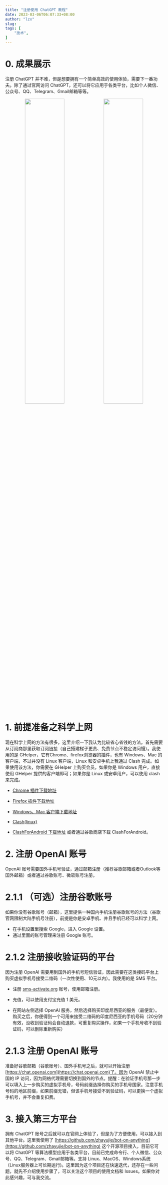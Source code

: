 ```yaml
---
title: "注册使用 ChatGPT 教程"
date: 2023-03-06T06:07:33+08:00
author: "lzx"
slug: 
tags: [
    "技术",
]
---
```


# 0. 成果展示

注册 ChatGPT 并不难，但是想要拥有一个简单高效的使用体验，需要下一番功夫。除了通过官网访问 ChatGPT，还可以将它应用于各类平台，比如个人微信、公众号、QQ、Telegram、Gmail邮箱等等。



<div style="text-align: center;overflow-x:scroll">
    <img src="https://cdn.jsdelivr.net/gh/lzxqaq/jsdelivr@master/image/2023-3-6/1.jpg" width="50%" height="50%" style="vertical-align: -webkit-baseline-middle;float: left;">
    <img src="https://cdn.jsdelivr.net/gh/lzxqaq/jsdelivr@master/image/2023-3-6/7.jpg" width="50%" height="50%" style="vertical-align: -webkit-baseline-middle;float: left;"> 
</div>


# 1. 前提准备之科学上网

现在科学上网的方法有很多，这里介绍一下我认为比较省心省钱的方法。首先需要从订阅商那里获取订阅链接（自己搭建梯子更贵、免费节点不稳定访问慢）。我使用的是 GHelper，它有Chrome、firefox浏览器的插件，也有 Windows、Mac 的客户端，不过并没有 Linux 客户端，Linux 和安卓手机上我通过 Clash 完成。如果使用该方法，你需要在 GHelper 上购买会员，如果你是 Windows 用户，直接使用 GHelper 提供的客户端即可；如果你是 Linux 或安卓用户，可以使用 clash 来完成。 

- [Chrome 插件下载地址](https://chrome.google.com/webstore/detail/%E8%B0%B7%E6%AD%8C%E4%B8%8A%E7%BD%91%E5%8A%A9%E6%89%8B-%E5%BC%80%E5%8F%91%E7%89%88/cieikaeocafmceoapfogpffaalkncpkc?hl=zh-CN)

- [Firefox 插件下载地址](https://addons.mozilla.org/zh-CN/firefox/addon/%E8%B0%B7%E6%AD%8C%E4%B8%8A%E7%BD%91%E5%8A%A9%E6%89%8B-%E5%AE%98%E7%BD%91%E7%89%88/?utm_source=addons.mozilla.org&utm_medium=referral&utm_content=search)

- [Windows、Mac 客户端下载地址](https://ghelper.app/)

- [Clash(linux)](https://github.com/Dreamacro/clash)

- [ClashForAndroid 下载地址](https://github.com/Kr328/ClashForAndroid/releases) 或者通过谷歌商店下载 ClashForAndroid。

# 2. 注册 OpenAI 账号

OpenAI 账号需要国外手机号验证，通过邮箱注册（推荐谷歌邮箱或者Outlook等国外邮箱）或者通过谷歌账号、微软账号注册。

# 2.1.1 （可选）注册谷歌账号

如果你没有谷歌账号（邮箱），这里提供一种国内手机注册谷歌账号的方法（谷歌官网限制大陆手机号注册），前提是你是安卓手机、并且手机已经可以科学上网。

- 在手机设置里搜索 Google，进入 Google 设置。
- 通过里面的账号管理来注册 Google 账号。

# 2.1.2 注册接收验证码的平台

因为注册 OpenAI 需要用到国外的手机号短信验证，因此需要在这类接码平台上购买虚拟手机号接受二维码（一次性使用、10元以内）。我使用的是 SMS 平台。

- 注册 [sms-activate.org](sms-activate.org) 账号，使用邮箱注册。

- 充值，可以使用支付宝充值 1 美元。

- 在网站左侧选择 OpenAI 服务，然后选择购买印度尼西亚的服务（最便宜）。购买之后，你便得到一个可用来接受二维码的印度尼西亚的手机号码（20分钟有效，没收到验证码会自动退款，可重复购买操作，如果一个手机号收不到验证码，可以删除重新购买）

# 2.1.3 注册 OpenAI 账号

准备好谷歌邮箱（谷歌账号）、国外手机号之后，就可以开始注册 [https://chat.openai.com](https://chat.openai.com)了。因为 OpenAI 禁止中国的 IP 访问，因为网络代理需要切换到国外的节点。提醒：在验证手机号那一步可以填入上一步购买的虚拟手机号，号码前缀选择你购买的手机号国家。注意手机号码的地区前缀，如果前缀无错，但该手机号接受不到验证码，可以更换一个虚拟手机号，并不会重复扣费。


# 3. 接入第三方平台

拥有 ChatGPT 账号之后就可以在官网上体验了，但是为了方便使用，可以接入到其他平台。这里我使用了 [https://github.com/zhayujie/bot-on-anything](https://github.com/zhayujie/bot-on-anything) 这个开源项目接入，目前它可以将 ChatGPT 等算法模型应用于各类平台，目前已完成命令行、个人微信、公众号、QQ、Telegram、Gmail邮箱等。支持 Linux、MacOS、Windows系统（Linux服务器上可长期运行)。这里因为这个项目还在快速迭代，还存在一些问题，就先不介绍使用步骤了，可以关注这个项目的使用文档和 Issues。如果你对此感兴趣，可与我交流。